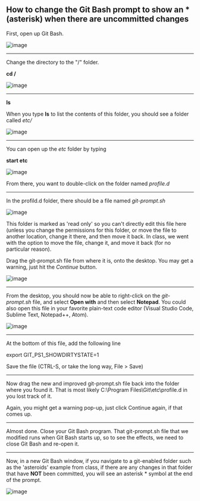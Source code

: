 <H2> How to change the Git Bash prompt to show an * (asterisk) when there are uncommitted changes</H2>

First, open up Git Bash.

![image](https://user-images.githubusercontent.com/12129459/131062622-e040a4ca-1b54-4063-aa46-682e58dcfa22.png)

<hr>

Change the directory to the "/" folder. 

**cd /**

![image](https://user-images.githubusercontent.com/12129459/131062716-624f6c61-8327-4521-bc5b-801616626048.png)

<hr>

**ls**

When you type **ls** to list the contents of this folder, you should see a folder called _etc/_   

![image](https://user-images.githubusercontent.com/12129459/131062899-350d25c0-55be-4138-9a32-1d3402edb502.png)

<hr>

You can open up the _etc_ folder by typing 

**start etc** 

![image](https://user-images.githubusercontent.com/12129459/131063201-bf787e38-194c-4e5b-abf8-73f99a628272.png)

From there, you want to double-click on the folder named _profile.d_

<hr>

In the profild.d folder, there should be a file named _git-prompt.sh_

![image](https://user-images.githubusercontent.com/12129459/131063529-e98612d6-8b7e-411e-84a4-86ad7b705d5f.png)

This folder is marked as 'read only' so you can't directly edit this file here (unless you change the permissions for this folder, or move the file to another location, change it there, and then move it back.  In class, we went with the option to move the file, change it, and move it back (for no particular reason).  

Drag the git-prompt.sh file from where it is, onto the desktop.  You may get a warning, just hit the _Continue_ button. 

![image](https://user-images.githubusercontent.com/12129459/131063850-3a89e8a4-a80f-4468-890b-d7758ba05dc5.png)

<hr>

From the desktop, you should now be able to right-click on the _git-prompt.sh_ file, and select **Open with** and then select **Notepad**.  You could also open this file in your favorite plain-text code editor (Visual Studio Code, Sublime Text, Notepad++, Atom).   

![image](https://user-images.githubusercontent.com/12129459/131064153-0ade20d3-ed0d-485f-8340-49607395ce9d.png)

<hr>

At the bottom of this file, add the following line 

export GIT_PS1_SHOWDIRTYSTATE=1

Save the file (CTRL-S, or take the long way, File > Save)  

<hr>

Now drag the new and improved git-prompt.sh file back into the folder where you found it.  That is most likely C:\Program Files\Git\etc\profile.d in you lost track of it.

Again, you might get a warning pop-up, just click Continue again, if that comes up.  

<hr>

Almost done.  Close your Git Bash program.  That git-prompt.sh file that we modified runs when Git Bash starts up, so to see the effects, we need to close Git Bash and re-open it. 

<hr>

Now, in a new Git Bash window, if you navigate to a git-enabled folder such as the 'asteroids' example from class, if there are any changes in that folder that have **NOT** been committed, you will see an asterisk * symbol at the end of the prompt.   

![image](https://user-images.githubusercontent.com/12129459/131064859-a0f3861e-85b2-4262-98f8-01b72af25b55.png)



